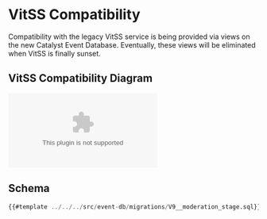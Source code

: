 # VitSS Compatibility

Compatibility with the legacy VitSS service is being provided via views on the new Catalyst Event Database.
Eventually, these views will be eliminated when VitSS is finally sunset.

## VitSS Compatibility Diagram

![Event DB Moderation](kroki-graphviz:./db-diagrams/event-db-moderation.dot)

## Schema

```sql
{{#template ../../../src/event-db/migrations/V9__moderation_stage.sql}}
```
